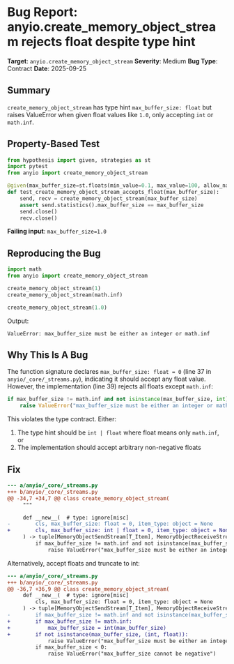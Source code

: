 # Bug Report: anyio.create_memory_object_stream rejects float despite type hint

**Target**: `anyio.create_memory_object_stream`
**Severity**: Medium
**Bug Type**: Contract
**Date**: 2025-09-25

## Summary

`create_memory_object_stream` has type hint `max_buffer_size: float` but raises ValueError when given float values like `1.0`, only accepting `int` or `math.inf`.

## Property-Based Test

```python
from hypothesis import given, strategies as st
import pytest
from anyio import create_memory_object_stream

@given(max_buffer_size=st.floats(min_value=0.1, max_value=100, allow_nan=False, allow_infinity=False))
def test_create_memory_object_stream_accepts_float(max_buffer_size):
    send, recv = create_memory_object_stream(max_buffer_size)
    assert send.statistics().max_buffer_size == max_buffer_size
    send.close()
    recv.close()
```

**Failing input**: `max_buffer_size=1.0`

## Reproducing the Bug

```python
import math
from anyio import create_memory_object_stream

create_memory_object_stream(1)
create_memory_object_stream(math.inf)

create_memory_object_stream(1.0)
```

Output:
```
ValueError: max_buffer_size must be either an integer or math.inf
```

## Why This Is A Bug

The function signature declares `max_buffer_size: float = 0` (line 37 in `anyio/_core/_streams.py`), indicating it should accept any float value. However, the implementation (line 39) rejects all floats except `math.inf`:

```python
if max_buffer_size != math.inf and not isinstance(max_buffer_size, int):
    raise ValueError("max_buffer_size must be either an integer or math.inf")
```

This violates the type contract. Either:
1. The type hint should be `int | float` where float means only `math.inf`, or
2. The implementation should accept arbitrary non-negative floats

## Fix

```diff
--- a/anyio/_core/_streams.py
+++ b/anyio/_core/_streams.py
@@ -34,7 +34,7 @@ class create_memory_object_stream(
     """

     def __new__(  # type: ignore[misc]
-        cls, max_buffer_size: float = 0, item_type: object = None
+        cls, max_buffer_size: int | float = 0, item_type: object = None
     ) -> tuple[MemoryObjectSendStream[T_Item], MemoryObjectReceiveStream[T_Item]]:
         if max_buffer_size != math.inf and not isinstance(max_buffer_size, int):
             raise ValueError("max_buffer_size must be either an integer or math.inf")
```

Alternatively, accept floats and truncate to int:

```diff
--- a/anyio/_core/_streams.py
+++ b/anyio/_core/_streams.py
@@ -36,7 +36,9 @@ class create_memory_object_stream(
     def __new__(  # type: ignore[misc]
         cls, max_buffer_size: float = 0, item_type: object = None
     ) -> tuple[MemoryObjectSendStream[T_Item], MemoryObjectReceiveStream[T_Item]]:
-        if max_buffer_size != math.inf and not isinstance(max_buffer_size, int):
+        if max_buffer_size != math.inf:
+            max_buffer_size = int(max_buffer_size)
+        if not isinstance(max_buffer_size, (int, float)):
             raise ValueError("max_buffer_size must be either an integer or math.inf")
         if max_buffer_size < 0:
             raise ValueError("max_buffer_size cannot be negative")
```